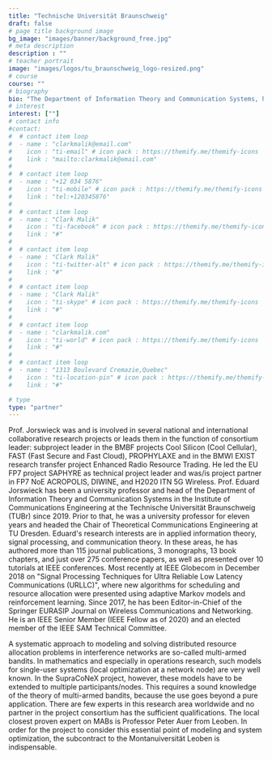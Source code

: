 ```yaml
---
title: "Technische Universität Braunschweig"
draft: false
# page title background image
bg_image: "images/banner/background_free.jpg"
# meta description
description : ""
# teacher portrait
image: "images/logos/tu_braunschweig_logo-resized.png"
# course
course: ""
# biography
bio: "The Department of Information Theory and Communication Systems, headed by Prof. Eduard A. Jorswieck, conducts research and development in the areas of applied information theory, signal processing for communication networks, and optimal design of communication systems. Application areas include multiple antennas and multicell multiple subscriber systems in IEEE 802.11 and 4G-/5G-and subsequent cellular networks."
# interest
interest: [""]
# contact info
#contact:
#  # contact item loop
#  - name : "clarkmalik@email.com"
#    icon : "ti-email" # icon pack : https://themify.me/themify-icons
#    link : "mailto:clarkmalik@email.com"
#
#  # contact item loop
#  - name : "+12 034 5876"
#    icon : "ti-mobile" # icon pack : https://themify.me/themify-icons
#    link : "tel:+120345876"
#
#  # contact item loop
#  - name : "Clark Malik"
#    icon : "ti-facebook" # icon pack : https://themify.me/themify-icons
#    link : "#"
#
#  # contact item loop
#  - name : "Clark Malik"
#    icon : "ti-twitter-alt" # icon pack : https://themify.me/themify-icons
#    link : "#"
#
#  # contact item loop
#  - name : "Clark Malik"
#    icon : "ti-skype" # icon pack : https://themify.me/themify-icons
#    link : "#"
#
#  # contact item loop
#  - name : "clarkmalik.com"
#    icon : "ti-world" # icon pack : https://themify.me/themify-icons
#    link : "#"
#
#  # contact item loop
#  - name : "1313 Boulevard Cremazie,Quebec"
#    icon : "ti-location-pin" # icon pack : https://themify.me/themify-icons
#    link : "#"

# type
type: "partner"
---
```


Prof. Jorswieck was and is involved in several national and international
collaborative research projects or leads them in the function of consortium
leader: subproject leader in the BMBF projects Cool Silicon (Cool Cellular),
FAST (Fast Secure and Fast Cloud), PROPHYLAXE and in the BMWI EXIST research
transfer project Enhanced Radio Resource Trading. He led the EU FP7 project
SAPHYRE as technical project leader and was/is project partner in
FP7 NoE ACROPOLIS, DIWINE, and H2020 ITN 5G Wireless.
Prof. Eduard Jorswieck has been a university professor and head of the
Department of Information Theory and Communication Systems in the Institute of
Communications Engineering at the Technische Universität Braunschweig (TUBr)
since 2019. Prior to that, he was a university professor for eleven years and
headed the Chair of Theoretical Communications Engineering at TU Dresden.
Eduard's research interests are in applied information theory, signal
processing, and communication theory. In these areas, he has authored more than
115 journal publications, 3 monographs, 13 book chapters, and just over 275
conference papers, as well as presented over 10 tutorials at IEEE conferences.
Most recently at IEEE Globecom in December 2018 on "Signal Processing Techniques
for Ultra Reliable Low Latency Communications (URLLC)", where new algorithms for
scheduling and resource allocation were presented using adaptive Markov models
and reinforcement learning. Since 2017, he has been Editor-in-Chief of the
Springer EURASIP Journal on Wireless Communications and Networking. He is an
IEEE Senior Member (IEEE Fellow as of 2020) and an elected member of the
IEEE SAM Technical Committee.

A systematic approach to modeling and solving distributed resource allocation
problems in interference networks are so-called multi-armed bandits.
In mathematics and especially in operations research, such models for
single-user systems (local optimization at a network node) are very well known.
In the SupraCoNeX project, however, these models have to be extended to multiple
participants/nodes. This requires a sound knowledge of the theory of multi-armed
bandits, because the use goes beyond a pure application. There are few experts
in this research area worldwide and no partner in the project consortium has the
sufficient qualifications. The local closest proven expert on MABs is Professor
Peter Auer from Leoben. In order for the project to consider this essential
point of modeling and system optimization, the subcontract to the
Montanuiversität Leoben is indispensable.

